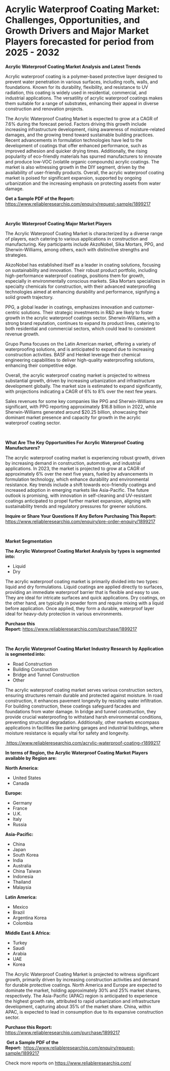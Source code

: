 <p><h1>Acrylic Waterproof Coating Market: Challenges, Opportunities, and Growth Drivers and Major Market Players forecasted for period from 2025 - 2032</h1></p><p><strong>Acrylic Waterproof Coating Market Analysis and Latest Trends</strong></p>
<p><p>Acrylic waterproof coating is a polymer-based protective layer designed to prevent water penetration in various surfaces, including roofs, walls, and foundations. Known for its durability, flexibility, and resistance to UV radiation, this coating is widely used in residential, commercial, and industrial applications. The versatility of acrylic waterproof coatings makes them suitable for a range of substrates, enhancing their appeal in diverse construction and renovation projects.</p><p>The Acrylic Waterproof Coating Market is expected to grow at a CAGR of 7.6% during the forecast period. Factors driving this growth include increasing infrastructure development, rising awareness of moisture-related damages, and the growing trend toward sustainable building practices. Recent advancements in formulation technologies have led to the development of coatings that offer enhanced performance, such as improved adhesion and quicker drying times. Additionally, the rising popularity of eco-friendly materials has spurred manufacturers to innovate and produce low-VOC (volatile organic compounds) acrylic coatings. The market is also witnessing growth in the DIY segment, driven by the availability of user-friendly products. Overall, the acrylic waterproof coating market is poised for significant expansion, supported by ongoing urbanization and the increasing emphasis on protecting assets from water damage.</p></p>
<p><strong>Get a Sample PDF of the Report:&nbsp;</strong> <a href="https://www.reliableresearchiq.com/enquiry/request-sample/1899217?utm_campaign=2449&utm_medium=2&utm_source=Github&utm_content=ia&utm_term=02042025&utm_id=acrylic-waterproof-coating">https://www.reliableresearchiq.com/enquiry/request-sample/1899217</a></p>
<p>&nbsp;</p>
<p><strong>Acrylic Waterproof Coating Major Market Players</strong></p>
<p><p>The Acrylic Waterproof Coating Market is characterized by a diverse range of players, each catering to various applications in construction and manufacturing. Key participants include AkzoNobel, Sika Mortars, PPG, and Sherwin-Williams, among others, each with distinctive strengths and strategies.</p><p>AkzoNobel has established itself as a leader in coating solutions, focusing on sustainability and innovation. Their robust product portfolio, including high-performance waterproof coatings, positions them for growth, especially in environmentally conscious markets. Sika Mortars specializes in specialty chemicals for construction, with their advanced waterproofing technologies aimed at enhancing durability and performance, signifying a solid growth trajectory.</p><p>PPG, a global leader in coatings, emphasizes innovation and customer-centric solutions. Their strategic investments in R&D are likely to foster growth in the acrylic waterproof coatings sector. Sherwin-Williams, with a strong brand reputation, continues to expand its product lines, catering to both residential and commercial sectors, which could lead to consistent revenue growth.</p><p>Grupo Puma focuses on the Latin American market, offering a variety of waterproofing solutions, and is anticipated to expand due to increasing construction activities. BASF and Henkel leverage their chemical engineering capabilities to deliver high-quality waterproofing solutions, enhancing their competitive edge.</p><p>Overall, the acrylic waterproof coating market is projected to witness substantial growth, driven by increasing urbanization and infrastructure development globally. The market size is estimated to expand significantly, with projections indicating a CAGR of 6% to 8% over the next few years.</p><p>Sales revenues for some key companies like PPG and Sherwin-Williams are significant, with PPG reporting approximately $16.8 billion in 2022, while Sherwin-Williams generated around $20.25 billion, showcasing their dominant market presence and capacity for growth in the acrylic waterproof coating sector.</p></p>
<p>&nbsp;</p>
<p><strong>What Are The Key Opportunities For Acrylic Waterproof Coating Manufacturers?</strong></p>
<p><p>The acrylic waterproof coating market is experiencing robust growth, driven by increasing demand in construction, automotive, and industrial applications. In 2023, the market is projected to grow at a CAGR of approximately 6% over the next five years, fueled by advancements in formulation technology, which enhance durability and environmental resistance. Key trends include a shift towards eco-friendly coatings and increased adoption in emerging markets like Asia-Pacific. The future outlook is promising, with innovation in self-cleaning and UV-resistant coatings anticipated to propel further market expansion, aligning with sustainability trends and regulatory pressures for greener solutions.</p></p>
<p><strong>Inquire or Share Your Questions If Any Before Purchasing This Report:</strong> <a href="https://www.reliableresearchiq.com/enquiry/pre-order-enquiry/1899217?utm_campaign=2449&utm_medium=2&utm_source=Github&utm_content=ia&utm_term=02042025&utm_id=acrylic-waterproof-coating">https://www.reliableresearchiq.com/enquiry/pre-order-enquiry/1899217</a></p>
<p>&nbsp;</p>
<p><strong>Market Segmentation</strong></p>
<p><strong>The Acrylic Waterproof Coating Market Analysis by types is segmented into:</strong></p>
<p><ul><li>Liquid</li><li>Dry</li></ul></p>
<p><p>The acrylic waterproof coating market is primarily divided into two types: liquid and dry formulations. Liquid coatings are applied directly to surfaces, providing an immediate waterproof barrier that is flexible and easy to use. They are ideal for intricate surfaces and quick applications. Dry coatings, on the other hand, are typically in powder form and require mixing with a liquid before application. Once applied, they form a durable, waterproof layer ideal for heavy-duty protection in various environments.</p></p>
<p><strong>Purchase this Report:&nbsp;</strong><a href="https://www.reliableresearchiq.com/purchase/1899217?utm_campaign=2449&utm_medium=2&utm_source=Github&utm_content=ia&utm_term=02042025&utm_id=acrylic-waterproof-coating">https://www.reliableresearchiq.com/purchase/1899217</a></p>
<p>&nbsp;</p>
<p><strong>The Acrylic Waterproof Coating Market Industry Research by Application is segmented into:</strong></p>
<p><ul><li>Road Construction</li><li>Building Construction</li><li>Bridge and Tunnel Construction</li><li>Other</li></ul></p>
<p><p>The acrylic waterproof coating market serves various construction sectors, ensuring structures remain durable and protected against moisture. In road construction, it enhances pavement longevity by resisting water infiltration. For building construction, these coatings safeguard facades and foundations from water damage. In bridge and tunnel construction, they provide crucial waterproofing to withstand harsh environmental conditions, preventing structural degradation. Additionally, other markets encompass applications in facilities like parking garages and industrial buildings, where moisture resistance is equally vital for safety and longevity.</p></p>
<p><a href="https://www.reliableresearchiq.com/acrylic-waterproof-coating-r1899217?utm_campaign=2449&utm_medium=2&utm_source=Github&utm_content=ia&utm_term=02042025&utm_id=acrylic-waterproof-coating">&nbsp;https://www.reliableresearchiq.com/acrylic-waterproof-coating-r1899217</a></p>
<p><strong>In terms of Region, the Acrylic Waterproof Coating Market Players available by Region are:</strong></p>
<p>
    <p> <strong> North America: </strong>
        <ul>
            <li>United States</li>
            <li>Canada</li>
        </ul>
        </p> 
    <p> <strong> Europe: </strong>
        <ul>
            <li>Germany</li>
            <li>France</li>
            <li>U.K.</li>
            <li>Italy</li>
            <li>Russia</li>
        </ul>
        </p> 
    <p> <strong> Asia-Pacific: </strong>
        <ul>
            <li>China</li>
            <li>Japan</li>
            <li>South Korea</li>
            <li>India</li>
            <li>Australia</li>
            <li>China Taiwan</li>
            <li>Indonesia</li>
            <li>Thailand</li>
            <li>Malaysia</li>
        </ul>
        </p> 
    <p> <strong> Latin America: </strong>
        <ul>
            <li>Mexico</li>
            <li>Brazil</li>
            <li>Argentina Korea</li>
            <li>Colombia</li>
        </ul>
        </p> 
    <p> <strong> Middle East & Africa: </strong>
        <ul>
            <li>Turkey</li>
            <li>Saudi</li>
            <li>Arabia</li>
            <li>UAE</li>
            <li>Korea</li>
        </ul>
    </p>
    </p>
<p><p>The Acrylic Waterproof Coating Market is projected to witness significant growth, primarily driven by increasing construction activities and demand for durable protective coatings. North America and Europe are expected to dominate the market, holding approximately 30% and 25% market shares, respectively. The Asia-Pacific (APAC) region is anticipated to experience the highest growth rate, attributed to rapid urbanization and infrastructure development, capturing about 35% of the market share. China, within APAC, is expected to lead in consumption due to its expansive construction sector.</p></p>
<p><strong>Purchase this Report: </strong><a href="https://www.reliableresearchiq.com/purchase/1899217?utm_campaign=2449&utm_medium=2&utm_source=Github&utm_content=ia&utm_term=02042025&utm_id=acrylic-waterproof-coating">https://www.reliableresearchiq.com/purchase/1899217</a></p>
<p>&nbsp;<strong>Get a Sample PDF of the Report:&nbsp;&nbsp;</strong><a href="https://www.reliableresearchiq.com/enquiry/request-sample/1899217?utm_campaign=2449&utm_medium=2&utm_source=Github&utm_content=ia&utm_term=02042025&utm_id=acrylic-waterproof-coating">https://www.reliableresearchiq.com/enquiry/request-sample/1899217</a></p>
<p><strong></strong></p>
<p>Check more reports on <a href="https://www.reliableresearchiq.com/?utm_campaign=2449&utm_medium=2&utm_source=Github&utm_content=ia&utm_term=02042025&utm_id=acrylic-waterproof-coating">https://www.reliableresearchiq.com/</a></p>